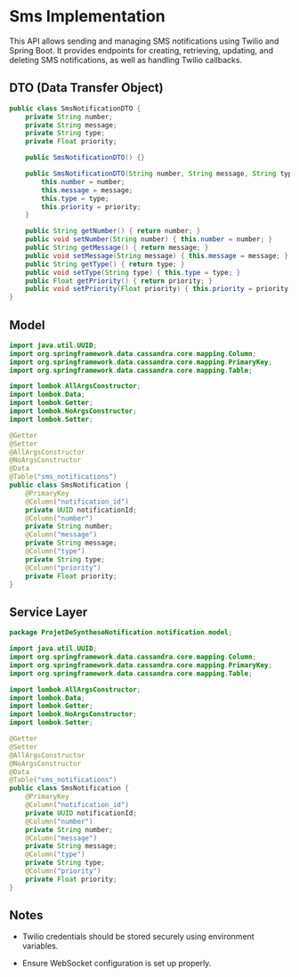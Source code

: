 # Sms Implementation

This API allows sending and managing SMS notifications using Twilio and Spring Boot. It provides endpoints for creating, retrieving, updating, and deleting SMS notifications, as well as handling Twilio callbacks.

## DTO (Data Transfer Object)

```java
public class SmsNotificationDTO {
    private String number;
    private String message;
    private String type;
    private Float priority;

    public SmsNotificationDTO() {}

    public SmsNotificationDTO(String number, String message, String type, Float priority) {
        this.number = number;
        this.message = message;
        this.type = type;
        this.priority = priority;
    }

    public String getNumber() { return number; }
    public void setNumber(String number) { this.number = number; }
    public String getMessage() { return message; }
    public void setMessage(String message) { this.message = message; }
    public String getType() { return type; }
    public void setType(String type) { this.type = type; }
    public Float getPriority() { return priority; }
    public void setPriority(Float priority) { this.priority = priority; }
}
```

## Model

```java
import java.util.UUID;
import org.springframework.data.cassandra.core.mapping.Column;
import org.springframework.data.cassandra.core.mapping.PrimaryKey;
import org.springframework.data.cassandra.core.mapping.Table;

import lombok.AllArgsConstructor;
import lombok.Data;
import lombok.Getter;
import lombok.NoArgsConstructor;
import lombok.Setter;

@Getter
@Setter
@AllArgsConstructor
@NoArgsConstructor
@Data
@Table("sms_notifications")
public class SmsNotification {
    @PrimaryKey
    @Column("notification_id")
    private UUID notificationId;
    @Column("number")
    private String number;
    @Column("message")
    private String message;
    @Column("type")
    private String type;
    @Column("priority")
    private Float priority;
}
```

## Service Layer

```java
package ProjetDeSyntheseNotification.notification.model;

import java.util.UUID;
import org.springframework.data.cassandra.core.mapping.Column;
import org.springframework.data.cassandra.core.mapping.PrimaryKey;
import org.springframework.data.cassandra.core.mapping.Table;

import lombok.AllArgsConstructor;
import lombok.Data;
import lombok.Getter;
import lombok.NoArgsConstructor;
import lombok.Setter;

@Getter
@Setter
@AllArgsConstructor
@NoArgsConstructor
@Data
@Table("sms_notifications")
public class SmsNotification {
    @PrimaryKey
    @Column("notification_id")
    private UUID notificationId;
    @Column("number")
    private String number;
    @Column("message")
    private String message;
    @Column("type")
    private String type;
    @Column("priority")
    private Float priority;
}
```

## Notes

- Twilio credentials should be stored securely using environment variables.

- Ensure WebSocket configuration is set up properly.


